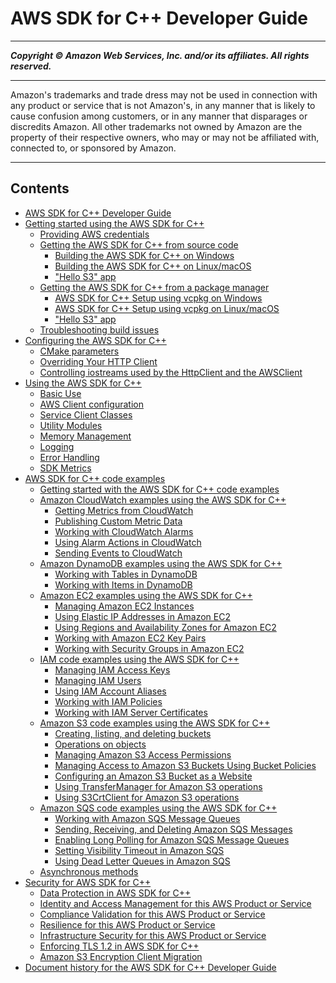 # AWS SDK for C++ Developer Guide

-----
*****Copyright &copy; Amazon Web Services, Inc. and/or its affiliates. All rights reserved.*****

-----
Amazon's trademarks and trade dress may not be used in 
     connection with any product or service that is not Amazon's, 
     in any manner that is likely to cause confusion among customers, 
     or in any manner that disparages or discredits Amazon. All other 
     trademarks not owned by Amazon are the property of their respective
     owners, who may or may not be affiliated with, connected to, or 
     sponsored by Amazon.

-----
## Contents
+ [AWS SDK for C++ Developer Guide](welcome.md)
+ [Getting started using the AWS SDK for C++](getting-started.md)
   + [Providing AWS credentials](credentials.md)
   + [Getting the AWS SDK for C++ from source code](sdk-from-source.md)
      + [Building the AWS SDK for C++ on Windows](setup-windows.md)
      + [Building the AWS SDK for C++ on Linux/macOS](setup-linux.md)
      + ["Hello S3" app](build-cmake.md)
   + [Getting the AWS SDK for C++ from a package manager](sdk-from-pm.md)
      + [AWS SDK for C++ Setup using vcpkg on Windows](setup-windows-vcpkg.md)
      + [AWS SDK for C++ Setup using vcpkg on Linux/macOS](setup-linux-vcpkg.md)
      + ["Hello S3" app](build-vcpkg.md)
   + [Troubleshooting build issues](troubleshooting-cmake.md)
+ [Configuring the AWS SDK for C++](configuring.md)
   + [CMake parameters](cmake-params.md)
   + [Overriding Your HTTP Client](overriding-http-client.md)
   + [Controlling iostreams used by the HttpClient and the AWSClient](configuring-iostreams.md)
+ [Using the AWS SDK for C++](programming-general.md)
   + [Basic Use](basic-use.md)
   + [AWS Client configuration](client-config.md)
   + [Service Client Classes](using-service-client.md)
   + [Utility Modules](utility-modules.md)
   + [Memory Management](memory-management.md)
   + [Logging](logging.md)
   + [Error Handling](error-handling.md)
   + [SDK Metrics](sdk-metrics.md)
+ [AWS SDK for C++ code examples](programming-services.md)
   + [Getting started with the AWS SDK for C++ code examples](getting-started-code-examples.md)
   + [Amazon CloudWatch examples using the AWS SDK for C++](examples-cloudwatch.md)
      + [Getting Metrics from CloudWatch](examples-cloudwatch-get-metrics.md)
      + [Publishing Custom Metric Data](examples-cloudwatch-publish-custom-metrics.md)
      + [Working with CloudWatch Alarms](examples-cloudwatch-create-alarms.md)
      + [Using Alarm Actions in CloudWatch](examples-cloudwatch-use-alarm-actions.md)
      + [Sending Events to CloudWatch](examples-cloudwatch-send-events.md)
   + [Amazon DynamoDB examples using the AWS SDK for C++](examples-dynamodb.md)
      + [Working with Tables in DynamoDB](examples-dynamodb-tables.md)
      + [Working with Items in DynamoDB](examples-dynamodb-items.md)
   + [Amazon EC2 examples using the AWS SDK for C++](examples-ec2.md)
      + [Managing Amazon EC2 Instances](examples-ec2-instances.md)
      + [Using Elastic IP Addresses in Amazon EC2](examples-ec2-elastic-ip.md)
      + [Using Regions and Availability Zones for Amazon EC2](examples-ec2-regions-zones.md)
      + [Working with Amazon EC2 Key Pairs](examples-ec2-key-pairs.md)
      + [Working with Security Groups in Amazon EC2](examples-ec2-security-groups.md)
   + [IAM code examples using the AWS SDK for C++](examples-iam.md)
      + [Managing IAM Access Keys](examples-iam-access-keys.md)
      + [Managing IAM Users](examples-iam-users.md)
      + [Using IAM Account Aliases](examples-iam-account-aliases.md)
      + [Working with IAM Policies](examples-iam-policies.md)
      + [Working with IAM Server Certificates](examples-iam-server-certificates.md)
   + [Amazon S3 code examples using the AWS SDK for C++](examples-s3.md)
      + [Creating, listing, and deleting buckets](examples-s3-buckets.md)
      + [Operations on objects](examples-s3-objects.md)
      + [Managing Amazon S3 Access Permissions](examples-s3-access-permissions.md)
      + [Managing Access to Amazon S3 Buckets Using Bucket Policies](examples-s3-bucket-policies.md)
      + [Configuring an Amazon S3 Bucket as a Website](examples-s3-website-configuration.md)
      + [Using TransferManager for Amazon S3 operations](examples-s3-transfermanager.md)
      + [Using S3CrtClient for Amazon S3 operations](examples-s3-crt.md)
   + [Amazon SQS code examples using the AWS SDK for C++](examples-sqs.md)
      + [Working with Amazon SQS Message Queues](examples-sqs-message-queues.md)
      + [Sending, Receiving, and Deleting Amazon SQS Messages](examples-sqs-messages.md)
      + [Enabling Long Polling for Amazon SQS Message Queues](examples-sqs-long-polling.md)
      + [Setting Visibility Timeout in Amazon SQS](examples-sqs-visibility-timeout.md)
      + [Using Dead Letter Queues in Amazon SQS](examples-sqs-dead-letter-queues.md)
   + [Asynchronous methods](async-methods.md)
+ [Security for AWS SDK for C++](security.md)
   + [Data Protection in AWS SDK for C++](data-protection.md)
   + [Identity and Access Management for this AWS Product or Service](security-iam.md)
   + [Compliance Validation for this AWS Product or Service](compliance-validation.md)
   + [Resilience for this AWS Product or Service](disaster-recovery-resiliency.md)
   + [Infrastructure Security for this AWS Product or Service](infrastructure-security.md)
   + [Enforcing TLS 1.2 in AWS SDK for C++](enforcing-tls.md)
   + [Amazon S3 Encryption Client Migration](s3-encryption-migration.md)
+ [Document history for the AWS SDK for C++ Developer Guide](document-history.md)